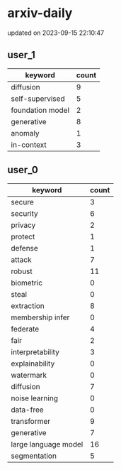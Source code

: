 # arxiv-daily
updated on 2023-09-15 22:10:47
## user_1
| keyword | count |
| - | - |
| diffusion | 9 |
| self-supervised | 5 |
| foundation model | 2 |
| generative | 8 |
| anomaly | 1 |
| in-context | 3 |
## user_0
| keyword | count |
| - | - |
| secure | 3 |
| security | 6 |
| privacy | 2 |
| protect | 1 |
| defense | 1 |
| attack | 7 |
| robust | 11 |
| biometric | 0 |
| steal | 0 |
| extraction | 8 |
| membership infer | 0 |
| federate | 4 |
| fair | 2 |
| interpretability | 3 |
| explainability | 0 |
| watermark | 0 |
| diffusion | 7 |
| noise learning | 0 |
| data-free | 0 |
| transformer | 9 |
| generative | 7 |
| large language model | 16 |
| segmentation | 5 |
